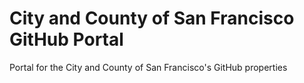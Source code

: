 City and County of San Francisco GitHub Portal
================

Portal for the City and County of San Francisco's GitHub properties
